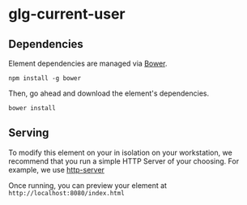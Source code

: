 # glg-current-user

## Dependencies

Element dependencies are managed via [Bower](http://bower.io/).

`npm install -g bower`

Then, go ahead and download the element's dependencies.

`bower install`

## Serving

To modify this element on your in isolation on your workstation, we recommend that you
run a simple HTTP Server of your choosing.  For example, we use [http-server](https://www.npmjs.com/package/http-server)

Once running, you can preview your element at
`http://localhost:8080/index.html`

